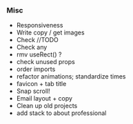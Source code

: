 ### Misc

- Responsiveness
- Write copy / get images
- Check //TODO
- Check any
- rmv useRect() ?
- check unused props
- order imports
- refactor animations; standardize times
- favicon + tab title
- Snap scroll!
- Email layout + copy
- Clean up old projects
- add stack to about professional
